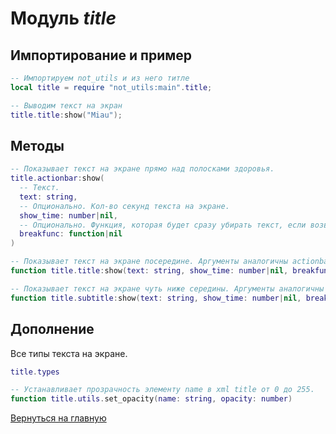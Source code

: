 # Модуль *title*

## Импортирование и пример

```lua
-- Импортируем not_utils и из него титле
local title = require "not_utils:main".title;

-- Выводим текст на экран
title.title:show("Miau");
```

## Методы

```lua
-- Показывает текст на экране прямо над полосками здоровья.
title.actionbar:show(
  -- Текст.
  text: string,
  -- Опционально. Кол-во секунд текста на экране.
  show_time: number|nil,
  -- Опционально. Функция, которая будет сразу убирать текст, если возвращает true.
  breakfunc: function|nil
)

-- Показывает текст на экране посередине. Аргументы аналогичны actionbar.
function title.title:show(text: string, show_time: number|nil, breakfunc: function|nil)

-- Показывает текст на экране чуть ниже середины. Аргументы аналогичны actionbar.
function title.subtitle:show(text: string, show_time: number|nil, breakfunc: function|nil)
```

## Дополнение

Все типы текста на экране.

```lua
title.types
```

```lua
-- Устанавливает прозрачность элементу name в xml title от 0 до 255.
function title.utils.set_opacity(name: string, opacity: number)
```

[Вернуться на главную](../index.md)

